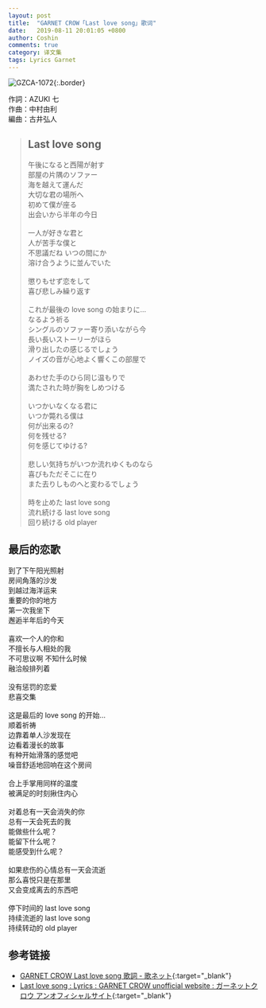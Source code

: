 ```yaml
---
layout: post
title:  "GARNET CROW「Last love song」歌词"
date:   2019-08-11 20:01:05 +0800
author: Coshin
comments: true
category: 译文集
tags: Lyrics Garnet
---
```

![GZCA-1072](https://ganekuro.github.io/images/discography/single/GZCA-1072.jpg){:.border}

作詞：AZUKI 七<br>
作曲：中村由利<br>
編曲：古井弘人

<blockquote class="original">
  <h2>Last love song</h2>
  <p>
    午後になると西陽が射す<br>
    部屋の片隅のソファー<br>
    海を越えて運んだ<br>
    大切な君の場所へ<br>
    初めて僕が座る<br>
    出会いから半年の今日<br>
    <br>
    一人が好きな君と<br>
    人が苦手な僕と<br>
    不思議だね いつの間にか<br>
    溶け合うように並んでいた<br>
    <br>
    懲りもせず恋をして<br>
    喜び悲しみ繰り返す<br>
    <br>
    これが最後の love song の始まりに…<br>
    なるよう祈る<br>
    シングルのソファー寄り添いながら今<br>
    長い長いストーリーがほら<br>
    滑り出したの感じるでしょう<br>
    ノイズの音が心地よく響くこの部屋で<br>
    <br>
    あわせた手のひら同じ温もりで<br>
    満たされた時が胸をしめつける<br>
    <br>
    いつかいなくなる君に<br>
    いつか斃れる僕は<br>
    何が出来るの?<br>
    何を残せる?<br>
    何を感じてゆける?<br>
    <br>
    悲しい気持ちがいつか流れゆくものなら<br>
    喜びもただそこに在り<br>
    また去りしものへと変わるでしょう<br>
    <br>
    時を止めた last love song<br>
    流れ続ける last love song<br>
    回り続ける old player
  </p>
</blockquote>

<div class="translation">
  <h2>最后的恋歌</h2>
  <p>
    到了下午阳光照射<br>
    房间角落的沙发<br>
    到越过海洋运来<br>
    重要的你的地方<br>
    第一次我坐下<br>
    邂逅半年后的今天<br>
    <br>
    喜欢一个人的你和<br>
    不擅长与人相处的我<br>
    不可思议啊 不知什么时候<br>
    融洽般排列着<br>
    <br>
    没有惩罚的恋爱<br>
    悲喜交集<br>
    <br>
    这是最后的 love song 的开始…<br>
    顺着祈祷<br>
    边靠着单人沙发现在<br>
    边看着漫长的故事<br>
    有种开始滑落的感觉吧<br>
    噪音舒适地回响在这个房间<br>
    <br>
    合上手掌用同样的温度<br>
    被满足的时刻揪住内心<br>
    <br>
    对着总有一天会消失的你<br>
    总有一天会死去的我<br>
    能做些什么呢？<br>
    能留下什么呢？<br>
    能感受到什么呢？<br>
    <br>
    如果悲伤的心情总有一天会流逝<br>
    那么喜悦只是在那里<br>
    又会变成离去的东西吧<br>
    <br>
    停下时间的 last love song<br>
    持续流逝的 last love song<br>
    持续转动的 old player
  </p>
</div>

## 参考链接

* [GARNET CROW Last love song 歌詞 - 歌ネット](https://www.uta-net.com/song/20145/){:target="_blank"}
* [Last love song : Lyrics : GARNET CROW unofficial website : ガーネットクロウ アンオフィシャルサイト](https://ganekuro.github.io/lyrics/original/Last-love-song.html){:target="_blank"}
